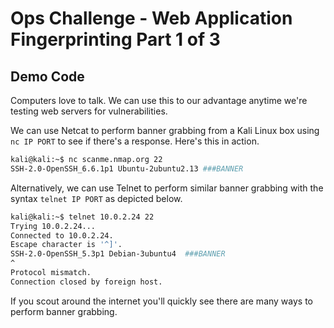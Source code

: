 # Ops Challenge - Web Application Fingerprinting Part 1 of 3

## Demo Code

Computers love to talk. We can use this to our advantage anytime we're testing web servers for vulnerabilities.

We can use Netcat to perform banner grabbing from a Kali Linux box using `nc IP PORT` to see if there's a response. Here's this in action.

```bash
kali@kali:~$ nc scanme.nmap.org 22
SSH-2.0-OpenSSH_6.6.1p1 Ubuntu-2ubuntu2.13 ###BANNER
```

Alternatively, we can use Telnet to perform similar banner grabbing with the syntax `telnet IP PORT` as depicted below.

```bash
kali@kali:~$ telnet 10.0.2.24 22
Trying 10.0.2.24...
Connected to 10.0.2.24.
Escape character is '^]'.
SSH-2.0-OpenSSH_5.3p1 Debian-3ubuntu4  ###BANNER
^
Protocol mismatch.
Connection closed by foreign host.

```

If you scout around the internet you'll quickly see there are many ways to perform banner grabbing.
